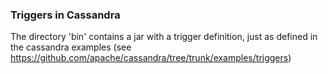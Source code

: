 ### Triggers in Cassandra ###

The directory 'bin' contains a jar with a trigger definition, just as defined in the cassandra examples (see https://github.com/apache/cassandra/tree/trunk/examples/triggers)
